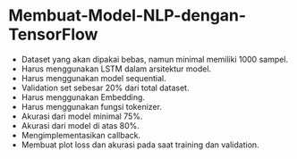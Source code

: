 # Membuat-Model-NLP-dengan-TensorFlow
- Dataset yang akan dipakai bebas, namun minimal memiliki 1000 sampel.
- Harus menggunakan LSTM dalam arsitektur model.
- Harus menggunakan model sequential.
- Validation set sebesar 20% dari total dataset.
- Harus menggunakan Embedding.
- Harus menggunakan fungsi tokenizer.
- Akurasi dari model minimal 75%.
- Akurasi dari model di atas 80%.
- Mengimplementasikan callback.
- Membuat plot loss dan akurasi pada saat training dan validation.
